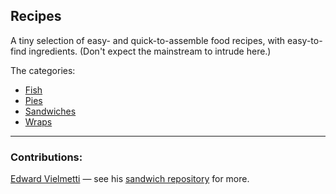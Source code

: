 ## Recipes    
A tiny selection of easy- and quick-to-assemble food recipes, with easy-to-find ingredients. (Don't expect the mainstream to intrude here.)

The categories:    
* [Fish](/Fish/)
* [Pies](/Pies/)
* [Sandwiches](/Sandwiches/)
* [Wraps](/Wraps/)

---- 

### Contributions:    
[Edward Vielmetti](https://github.com/vielmetti) — see his [sandwich repository](https://github.com/vielmetti/sandwich) for more.
